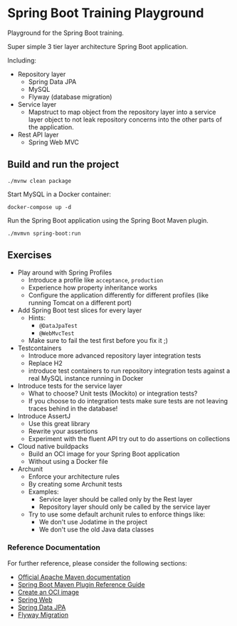 # Spring Boot Training Playground

Playground for the Spring Boot training.

Super simple 3 tier layer architecture Spring Boot application.

Including:

* Repository layer
  * Spring Data JPA
  * MySQL 
  * Flyway (database migration)
* Service layer
  * Mapstruct to map object from the repository layer into a service layer object to not leak repository concerns into the other parts of the application.
* Rest API layer
  * Spring Web MVC

## Build and run the project

```
./mvnw clean package
```

Start MySQL in a Docker container:

```
docker-compose up -d
```

Run the Spring Boot application using the Spring Boot Maven plugin.

```
./mvmvn spring-boot:run
```

## Exercises

* Play around with Spring Profiles
  * Introduce a profile like `acceptance`, `production`
  * Experience how property inheritance works
  * Configure the application differently for different profiles (like running Tomcat on a different port)
* Add Spring Boot test slices for every layer
  * Hints:
    * `@DataJpaTest`
    * `@WebMvcTest`
  * Make sure to fail the test first before you fix it ;)
* Testcontainers
  * Introduce more advanced repository layer integration tests 
  * Replace H2 
  * introduce test containers to run repository integration tests against a real MySQL instance running in Docker
* Introduce tests for the service layer
  * What to choose? Unit tests (Mockito) or integration tests?
  * If you choose to do integration tests make sure tests are not leaving traces behind in the database!
* Introduce AssertJ
  * Use this great library
  * Rewrite your assertions
  * Experiment with the fluent API try out to do assertions on collections
* Cloud native buildpacks 
  * Build an OCI image for your Spring Boot application
  * Without using a Docker file
* Archunit
  * Enforce your architecture rules
  * By creating some Archunit tests
  * Examples: 
    * Service layer should be called only by the Rest layer
    * Repository layer should only be called by the service layer
  * Try to use some default archunit rules to enforce things like: 
    * We don't use Jodatime in the project
    * We don't use the old Java data classes

### Reference Documentation

For further reference, please consider the following sections:

* [Official Apache Maven documentation](https://maven.apache.org/guides/index.html)
* [Spring Boot Maven Plugin Reference Guide](https://docs.spring.io/spring-boot/docs/2.6.6/maven-plugin/reference/html/)
* [Create an OCI image](https://docs.spring.io/spring-boot/docs/2.6.6/maven-plugin/reference/html/#build-image)
* [Spring Web](https://docs.spring.io/spring-boot/docs/2.6.6/reference/htmlsingle/#boot-features-developing-web-applications)
* [Spring Data JPA](https://docs.spring.io/spring-boot/docs/2.6.6/reference/htmlsingle/#boot-features-jpa-and-spring-data)
* [Flyway Migration](https://docs.spring.io/spring-boot/docs/2.6.6/reference/htmlsingle/#howto-execute-flyway-database-migrations-on-startup)
